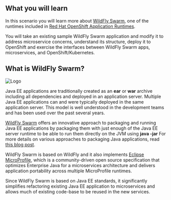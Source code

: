 ## What you will learn ##

In this scenario you will learn more about [WildFly Swarm](https://wildfly-swarm.io), one of the runtimes
included in [Red Hat OpenShift Application Runtimes](https://developers.redhat.com/products/rhoar).

You will take an existing sample WildFly Swarm application and modify it to address microservice concerns,
understand its structure, deploy it to OpenShift and exercise the interfaces between WildFly Swarm apps,
microservices, and OpenShift/Kubernetes.

## What is WildFly Swarm?

![Logo](/openshift/assets/middleware/rhoar-getting-started-wfswarm/swarm-logo.png)

Java EE applications are traditionally created as an **ear** or **war** archive including all
dependencies and deployed in an application server. Multiple Java EE applications can and
were typically deployed in the same application server. This model is well understood in
the development teams and has been used over the past several years.

[WildFly Swarm](http://wildfly-swarm.io) offers an innovative approach to packaging and
running Java EE applications by
packaging them with just enough of the Java EE server runtime to be able to run them directly
on the JVM using **java -jar** For more details on various approaches to packaging Java
applications,
read [this blog post](https://developers.redhat.com/blog/2017/08/24/the-skinny-on-fat-thin-hollow-and-uber).

WildFly Swarm is based on WildFly and it also implements [Eclipse MicroProfile](https://microprofile.io), which is a community-driven open source specification that optimizes Enterprise Java for a microservices architecture and delivers application portability across multiple MicroProfile runtimes.


Since WildFly Swarm is based on Java EE standards, it significantly simplifies refactoring
existing Java EE application to microservices and allows much of existing code-base to be
reused in the new services.
